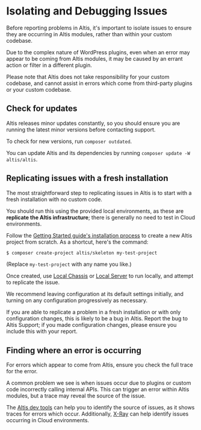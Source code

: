 # Isolating and Debugging Issues

Before reporting problems in Altis, it's important to isolate issues to ensure they are occurring in Altis modules, rather than within your custom codebase.

Due to the complex nature of WordPress plugins, even when an error may appear to be coming from Altis modules, it may be caused by an errant action or filter in a different plugin.

Please note that Altis does not take responsibility for your custom codebase, and cannot assist in errors which come from third-party plugins or your custom codebase.


## Check for updates

Altis releases minor updates constantly, so you should ensure you are running the latest minor versions before contacting support.

To check for new versions, run `composer outdated`.

You can update Altis and its dependencies by running `composer update -W altis/altis`.


## Replicating issues with a fresh installation

The most straightforward step to replicating issues in Altis is to start with a fresh installation with no custom code.

You should run this using the provided local environments, as these are **replicate the Altis infrastructure**; there is generally no need to test in Cloud environments.

Follow the [Getting Started guide's installation process](docs://getting-started/#creating-a-new-altis-project) to create a new Altis project from scratch. As a shortcut, here's the command:

```sh
$ composer create-project altis/skeleton my-test-project
```

(Replace `my-test-project` with any name you like.)

Once created, use [Local Chassis](docs://local-chassis/) or [Local Server](docs://local-server) to run locally, and attempt to replicate the issue.

We recommend leaving configuration at its default settings initially, and turning on any configuration progressively as necessary.

If you are able to replicate a problem in a fresh installation or with only configuration changes, this is likely to be a bug in Altis. Report the bug to Altis Support; if you made configuration changes, please ensure you include this with your report.


## Finding where an error is occurring

For errors which appear to come from Altis, ensure you check the full trace for the error.

A common problem we see is when issues occur due to plugins or custom code incorrectly calling internal APIs. This can trigger an error within Altis modules, but a trace may reveal the source of the issue.

The [Altis dev tools](docs://dev-tools/) can help you to identify the source of issues, as it shows traces for errors which occur. Additionally, [X-Ray](docs://cloud/dashboard/x-ray/) can help identify issues occurring in Cloud environments.
